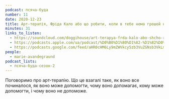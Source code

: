 ```yaml
---
podcast: псяча-буда
number: 11
date: 2020-12-23
title: Арт-терапія, Фріда Кало або що робити, коли в тебе нема грошей на психолога
minutes: 31
links_to_listen:
  - https://soundcloud.com/doggihouse/art-terapya-frda-kalo-abo-shcho-robiti-koli-v-tebe-nema-groshey-na-psikhologa
  - https://podcasts.apple.com/ua/podcast/%D0%B0%D1%80%D1%82-%D1%82%D0%B5%D1%80%D0%B0%D0%BF%D1%96%D1%8F-%D1%84%D1%80%D1%96%D0%B4%D0%B0-%D0%BA%D0%B0%D0%BB%D0%BE-%D0%B0%D0%B1%D0%BE-%D1%89%D0%BE-%D1%80%D0%BE%D0%B1%D0%B8%D1%82%D0%B8-%D0%BA%D0%BE%D0%BB%D0%B8-%D0%B2-%D1%82%D0%B5%D0%B1%D0%B5-%D0%BD%D0%B5%D0%BC%D0%B0/id1525117216?i=1000503315425
  - https://podcasts.google.com/feed/aHR0cHM6Ly9mZWVkcy5zb3VuZGNsb3VkLmNvbS91c2Vycy9zb3VuZGNsb3VkOnVzZXJzOjg1ODUxNjI2NS9zb3VuZHMucnNz/episode/dGFnOnNvdW5kY2xvdWQsMjAxMDp0cmFja3MvOTUyODE3NTU3?sa=X&ved=0CAUQkfYCahcKEwjI657E77f8AhUAAAAAHQAAAAAQEQ
people:
  - marie-avandegraund
podcast_lists:
  - псяча-буда-сезон-2
---
```


Поговоримо про арт-терапію. Що це взагалі таке, як воно все починалося, як воно
може допомогти, чому воно допомагає, кому може допомогти, і чому воно не
допоможе.
